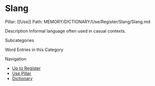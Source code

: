 # Slang
Pillar: [[Use]]
Path: MEMORY/DICTIONARY/Use/Register/Slang/Slang.md

Description
Informal language often used in casual contexts.

Subcategories

Word Entries in this Category

Navigation
- [Up to Register](../Register.md)
- [Use Pillar](../../Use.md)
- [Dictionary](../../../dictionary.md)
